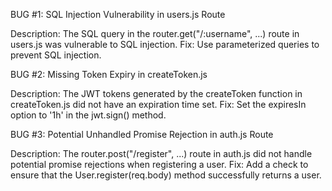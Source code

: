 BUG #1: SQL Injection Vulnerability in users.js Route

Description: The SQL query in the router.get("/:username", ...) route in users.js was vulnerable to SQL injection.
Fix: Use parameterized queries to prevent SQL injection.

BUG #2: Missing Token Expiry in createToken.js

Description: The JWT tokens generated by the createToken function in createToken.js did not have an expiration time set.
Fix: Set the expiresIn option to '1h' in the jwt.sign() method.

BUG #3: Potential Unhandled Promise Rejection in auth.js Route

Description: The router.post("/register", ...) route in auth.js did not handle potential promise rejections when registering a user.
Fix: Add a check to ensure that the User.register(req.body) method successfully returns a user.
